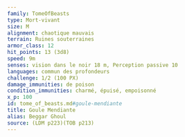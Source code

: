 ```yaml
---
family: TomeOfBeasts
type: Mort-vivant
size: M
alignment: chaotique mauvais
terrain: Ruines souterraines
armor_class: 12
hit_points: 13 (3d8)
speed: 9m
senses: vision dans le noir 18 m, Perception passive 10
languages: commun des profondeurs
challenge: 1/2 (100 PX)
damage_immunities: de poison
condition_immunities: charmé, épuisé, empoisonné
x_p: 100
id: tome_of_beasts.md#goule-mendiante
title: Goule Mendiante
alias: Beggar Ghoul
source: (LDM p223)(TOB p213)
---
```


